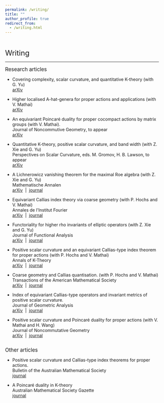 ```yaml
---
permalink: /writing/
title: ""
author_profile: true
redirect_from: 
  - /writing.html
---   
```

<hr style="height:1pt; visibility:hidden;" />
<hr style="height:1pt; visibility:hidden;" />

<span style="font-size:1.7em; font-weight:410;">Writing</span>
<hr style="height:1pt;"/>

<span style="font-size:1.2em; font-weight:410;">Research articles</span>  

* Covering complexity, scalar curvature, and quantitative K-theory (with G. Yu)  
[arXiv](https://arxiv.org/abs/2203.15003)

* Higher localised A-hat-genera for proper actions and applications (with V. Mathai)  
[arXiv](https://arxiv.org/abs/2108.01838)

* An equivariant Poincaré duality for proper cocompact actions by matrix groups (with V. Mathai).   
<span style="font-weight:410">Journal of Noncommutive Geometry</span>, to appear  
[arXiv](https://arxiv.org/abs/2009.13695)

* Quantitative K-theory, positive scalar curvature, and band width (with Z. Xie and G. Yu)  
<span style="font-weight:410">Perspectives on Scalar Curvature</span>, eds. M. Gromov, H. B. Lawson, to appear    
[arXiv](https://arxiv.org/abs/2010.01749)

* A Lichnerowicz vanishing theorem for the maximal Roe algebra (with Z. Xie and G. Yu)  
<span style="font-weight:410">Mathematische Annalen</span>  
[arXiv](https://arxiv.org/abs/1905.12299) &nbsp;\|&nbsp; [journal](https://link.springer.com/article/10.1007/s00208-021-02333-0)

* Equivariant Callias index theory via coarse geometry (with P. Hochs and V. Mathai)  
<span style="font-weight:410">Annales de l'Institut Fourier</span>  
[arXiv](https://arxiv.org/abs/1902.07391) &nbsp;\|&nbsp; [journal](https://aif.centre-mersenne.org/articles/10.5802/aif.3445/)

* Functoriality for higher rho invariants of elliptic operators (with Z. Xie and G. Yu)  
<span style="font-weight:410">Journal of Functional Analysis</span>  
[arXiv](https://arxiv.org/abs/2005.01933) &nbsp;\|&nbsp; [journal](https://www.sciencedirect.com/science/article/abs/pii/S0022123621000483)

* Positive scalar curvature and an equivariant Callias-type index theorem for proper actions (with P. Hochs and V. Mathai)  
<span style="font-weight:410">Annals of K-Theory</span>  
[arXiv](https://arxiv.org/abs/2001.07336) &nbsp;\|&nbsp; [journal](https://msp.org/akt/2021/6-2/p03.xhtml)

* Coarse geometry and Callias quantisation. (with P. Hochs and V. Mathai)  
<span style="font-weight:410">Transactions of the American Mathematical Society</span>  
[arXiv](https://arxiv.org/abs/1909.11815) &nbsp;\|&nbsp; [journal](https://www.ams.org/journals/tran/2021-374-04/S0002-9947-2021-08202-1/)

* Index of equivariant Callias-type operators and invariant metrics of positive scalar curvature.  
<span style="font-weight:410">Journal of Geometric Analysis</span>  
[arXiv](https://arxiv.org/abs/1803.05558) &nbsp;\|&nbsp; [journal](https://link.springer.com/article/10.1007/s12220-019-00249-5)

* Positive scalar curvature and Poincaré duality for proper actions (with V. Mathai and H. Wang)  
<span style="font-weight:410">Journal of Noncommutative Geometry</span>  
[arXiv](https://arxiv.org/abs/1609.01404) &nbsp;\|&nbsp; [journal](https://www.ems-ph.org/journals/show_abstract.php?issn=1661-6952&vol=13&iss=4&rank=5)  
<hr style="height:1pt; visibility:hidden;" />

<span style="font-size:1.2em; font-weight:410;">Other articles</span>

* Positive scalar curvature and Callias-type index theorems for proper actions.  
<span style="font-weight:410">Bulletin of the Australian Mathematical Society</span>  
[journal](https://www.cambridge.org/core/journals/bulletin-of-the-australian-mathematical-society/article/positive-scalar-curvature-and-calliastype-index-theorems-for-proper-actions/E00F408F43847215516DD8296E2477D2)

* A Poincaré duality in K-theory  
<span style="font-weight:410">Australian Mathematical Society Gazette</span>  
[journal](https://www.austms.org.au/Publ/Gazette/2017/Mar17/TechGuo.pdf)
